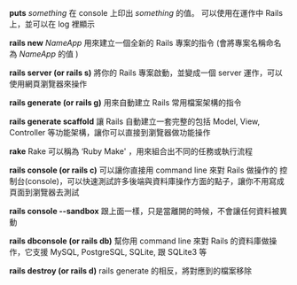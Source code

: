 **puts** _something_  在 console 上印出 _something_ 的值。 可以使用在運作中 Rails 上，並可以在 log 裡顯示

**rails new** _NameApp_  用來建立一個全新的 Rails 專案的指令 (會將專案名稱命名為 _NameApp_ 的值 ) 

**rails server (or rails s)**  將你的 Rails 專案啟動，並變成一個 server 運作，可以使用網頁瀏覽器來操作

**rails generate (or rails g)**  用來自動建立 Rails 常用檔案架構的指令

**rails generate scaffold**  讓 Rails 自動建立一套完整的包括 Model, View, Controller 等功能架構，讓你可以直接到瀏覽器做功能操作

**rake**  Rake 可以稱為 ‘Ruby Make' ，用來組合出不同的任務或執行流程

**rails console (or rails c)** 可以讓你直接用 command line 來對 Rails 做操作的 控制台(console)，可以快速測試許多後端與資料庫操作方面的點子，讓你不用寫成頁面到瀏覽器去測試

**rails console --sandbox**  跟上面一樣，只是當離開的時候，不會讓任何資料被異動

**rails dbconsole (or rails db)**  幫你用 command line 來對 Rails 的資料庫做操作，它支援 MySQL, PostgreSQL, SQLite, 跟 SQLite3 等

**rails destroy (or rails d)**  rails generate 的相反，將對應到的檔案移除
